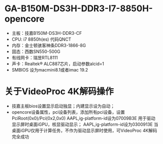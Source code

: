 # GA-B150M-DS3H-DDR3-I7-8850H-opencore
+ 主板：技嘉B150M-DS3H-DDR3-CF
+ CPU:  i7 8850h(es) 代码QNCT
+ 内存：金士顿骇客神条DDR3-1866-8G
+ 固态：西数SN550-500G
+ 有线网卡：瑞昱RTL8111
+ 声卡：Realtek® ALC887芯片，启动参数alcid=1
+ SMBIOS 设为macmini8.1或者imac 19.2
# 关于VideoProc 4K解码操作
+ 技嘉主板bios设置显示启动独显；内建显示设为自动；
+ opencore设备属性，pci设备列表，添加所有pci设备，设置PciRoot(0x0)/Pci(0x2,0x0)  AAPL,ig-platform-id设为07009B3E	用于驱动显示屏时桌面iGPU，核显驱动显示；
AAPL,ig-platform-id设为0300913E	当桌面iGPU仅用于计算任务，不作为驱动显示屏时使用，可VideoProc 4K解码完全成功

